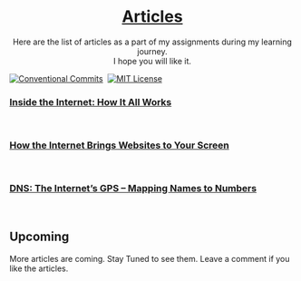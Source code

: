 <a href="https://blog.devwithjay.com/">
  <h1 align="center">Articles</h1>
</a>

<p align="center">
  Here are the list of articles as a part of my assignments during my learning journey. 
  <br>
  I hope you will like it.
</p>

<div>

[![Conventional Commits](https://img.shields.io/badge/Conventional%20Commits-1.0.0-%23FE5196?logo=conventionalcommits&logoColor=white)](https://conventionalcommits.org)&nbsp;&nbsp;[![MIT License](https://img.shields.io/badge/License-MIT-green.svg)](https://choosealicense.com/licenses/mit/)


</div>

### [Inside the Internet: How It All Works](https://explain-internet.hashnode.dev/inside-the-internet-how-it-all-works)

<br>

### [How the Internet Brings Websites to Your Screen](https://explain-internet.hashnode.dev/how-the-internet-brings-websites-to-your-screen)

<br>

### [DNS: The Internet’s GPS – Mapping Names to Numbers](https://explain-internet.hashnode.dev/dns-the-internets-gps-mapping-names-to-numbers)

<br>

## Upcoming

More articles are coming. Stay Tuned to see them. Leave a comment if you like the articles.
</br></br>